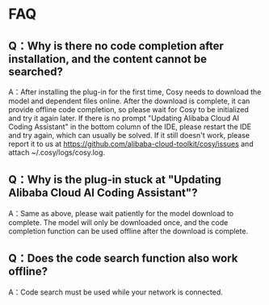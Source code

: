 # FAQ

## Q：Why is there no code completion after installation, and the content cannot be searched?

A：After installing the plug-in for the first time, Cosy needs to download the model and dependent files online. After the download is complete, it can provide offline code completion, so please wait for Cosy to be initialized and try it again later. If there is no prompt "Updating Alibaba Cloud AI Coding Assistant" in the bottom column of the IDE, please restart the IDE and try again, which can usually be solved. If it still doesn't work, please report it to us at https://github.com/alibaba-cloud-toolkit/cosy/issues and attach ~/.cosy/logs/cosy.log.

## Q：Why is the plug-in stuck at "Updating Alibaba Cloud AI Coding Assistant"?

A：Same as above, please wait patiently for the model download to complete. The model will only be downloaded once, and the code completion function can be used offline after the download is complete.

## Q：Does the code search function also work offline?

A：Code search must be used while your network is connected.
